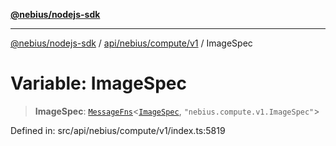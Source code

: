 [**@nebius/nodejs-sdk**](../../../../../README.md)

---

[@nebius/nodejs-sdk](../../../../../README.md) / [api/nebius/compute/v1](../README.md) / ImageSpec

# Variable: ImageSpec

> **ImageSpec**: [`MessageFns`](../../../../../runtime/protos/core/interfaces/MessageFns.md)\<[`ImageSpec`](../interfaces/ImageSpec.md), `"nebius.compute.v1.ImageSpec"`\>

Defined in: src/api/nebius/compute/v1/index.ts:5819
